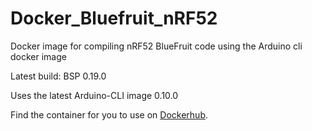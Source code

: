 # Docker_Bluefruit_nRF52
Docker image for compiling nRF52 BlueFruit code using the Arduino cli docker image 

Latest build: BSP 0.19.0

Uses the latest Arduino-CLI image 0.10.0

Find the container for you to use on [Dockerhub](https://hub.docker.com/r/jpconstantineau/arduino-cli-bluefruit-nrf52).
